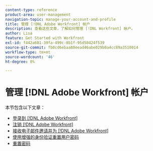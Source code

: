 ```yaml
---
content-type: reference
product-area: user-management
navigation-topic: manage-your-account-and-profile
title: 管理 [!DNL Adobe Workfront] 帐户
description: 查看这些文章，了解如何管理 [!DNL Workfront] 帐户。
author: Lisa
feature: Get Started with Workfront
exl-id: f442a681-39fa-499c-8b1f-95d50424f539
source-git-commit: fb0cd6ebaa88eead46abe029b0a4cc89a3510014
workflow-type: tm+mt
source-wordcount: '46'
ht-degree: 0%

---
```


# 管理 [!DNL Adobe Workfront] 帐户

本节包含以下文章：

* [登录到 [!DNL Adobe Workfront]](../../../workfront-basics/manage-your-account-and-profile/managing-your-workfront-account/log-in-to-workfront.md)
* [注销 [!DNL Adobe Workfront]](../../../workfront-basics/manage-your-account-and-profile/managing-your-workfront-account/log-out-of-workfront.md)
* [接收电子邮件邀请并为 [!DNL Adobe Workfront]](../../../workfront-basics/manage-your-account-and-profile/managing-your-workfront-account/receive-email-invitations.md)
* [使用增强的身份验证重置用户密码](../../../workfront-basics/manage-your-account-and-profile/managing-your-workfront-account/reset-user-password-eauth.md)
* [重置密码](../../../workfront-basics/manage-your-account-and-profile/managing-your-workfront-account/reset-your-password.md)
